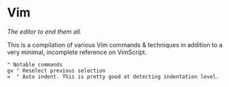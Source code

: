 # Vim

_The editor to end them all._

This is a compilation of various Vim commands & techniques in addition to a very
minimal, incomplete reference on VimScript.

```vim
" Notable commands
gv " Reselect previous selection
=  " Auto indent. This is pretty good at detecting indentation level.
```
